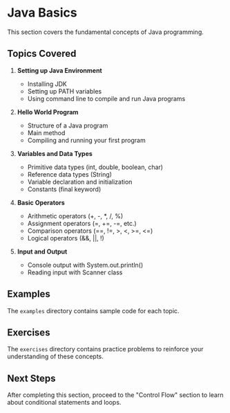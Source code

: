 # Java Basics

This section covers the fundamental concepts of Java programming.

## Topics Covered

1. **Setting up Java Environment**
   - Installing JDK
   - Setting up PATH variables
   - Using command line to compile and run Java programs

2. **Hello World Program**
   - Structure of a Java program
   - Main method
   - Compiling and running your first program

3. **Variables and Data Types**
   - Primitive data types (int, double, boolean, char)
   - Reference data types (String)
   - Variable declaration and initialization
   - Constants (final keyword)

4. **Basic Operators**
   - Arithmetic operators (+, -, *, /, %)
   - Assignment operators (=, +=, -=, etc.)
   - Comparison operators (==, !=, >, <, >=, <=)
   - Logical operators (&&, ||, !)

5. **Input and Output**
   - Console output with System.out.println()
   - Reading input with Scanner class

## Examples

The `examples` directory contains sample code for each topic.

## Exercises

The `exercises` directory contains practice problems to reinforce your understanding of these concepts.

## Next Steps

After completing this section, proceed to the "Control Flow" section to learn about conditional statements and loops.
